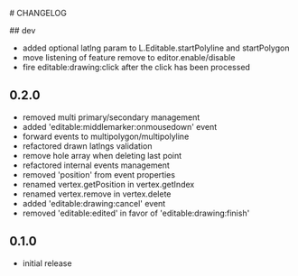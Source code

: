 # CHANGELOG

## dev
- added optional latlng param to L.Editable.startPolyline and startPolygon
- move listening of feature remove to editor.enable/disable
- fire editable:drawing:click after the click has been processed

## 0.2.0
- removed multi primary/secondary management
- added 'editable:middlemarker:onmousedown' event
- forward events to multipolygon/multipolyline
- refactored drawn latlngs validation
- remove hole array when deleting last point
- refactored internal events management
- removed 'position' from event properties
- renamed vertex.getPosition in vertex.getIndex
- renamed vertex.remove in vertex.delete
- added 'editable:drawing:cancel' event
- removed 'editable:edited' in favor of 'editable:drawing:finish'

## 0.1.0
- initial release
